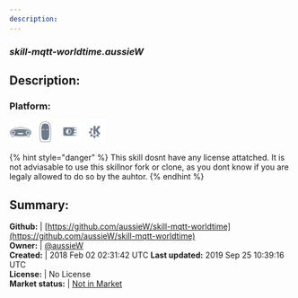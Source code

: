 ```yaml
---
description: 
---
```


### _skill-mqtt-worldtime.aussieW_  
## Description:  
  
### Platform:  
 ![Mark I](../.gitbook/assets/mark-1-icon.png)  ![Mark II](../.gitbook/assets/mark-2-icon.png)  ![Picroft](../.gitbook/assets/picroft-icon.png)  ![plasmoid](../.gitbook/assets/kde.png)   
  
{% hint style="danger" %}
This skill dosnt have any license attatched. It is not adviasable to use this skillnor fork or clone, as you dont know if you are legaly allowed to do so by the auhtor.
{% endhint %}
  
## Summary:  
**Github:** | [https://github.com/aussieW/skill-mqtt-worldtime](https://github.com/aussieW/skill-mqtt-worldtime)  
**Owner:** | [@aussieW](https://github.com/aussieW)  
**Created:** | 2018 Feb 02 02:31:42 UTC  **Last updated:** 2019 Sep 25 10:39:16 UTC  
**License:** | No License  
**Market status:** | [Not in Market](https://market.mycroft.ai/skill/)  
